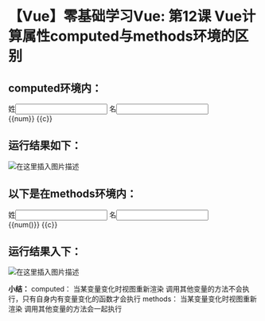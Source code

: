 # 【Vue】零基础学习Vue: 第12课 Vue计算属性computed与methods环境的区别


## computed环境内：

<!DOCTYPE html> <html lang="en"> <head> <meta charset="UTF-8"> <title>Document</title> <script src="https://cdn.jsdelivr.net/npm/vue@2.6.10/dist/vue.js"></script> </head> <body> <div id="app"> 姓<input type="text" v-model="a"> 名<input type="text" v-model="b"> <br> {{num}} {{c}} </div> <script> let vm = new Vue({ el:"/#app", data: { a:"", b:"", c:'' }, //computed 当视图重新渲染时 方法get不会执行 computed: { //存放的是时时计算属性 fn(){ console.log(1111) this.c = "啦啦啦" }, num(){ console.log(2222) return this.a+this.b } } }) </script> </body> </html>

## 运行结果如下：

![在这里插入图片描述](https://img-blog.csdnimg.cn/20190414203609149.png?x-oss-process=image/watermark,type_ZmFuZ3poZW5naGVpdGk,shadow_10,text_aHR0cHM6Ly9ibG9nLmNzZG4ubmV0L3FxXzQxNjE0OTI4,size_16,color_FFFFFF,t_70)

## []()[]()以下是在methods环境内：

<!DOCTYPE html> <html lang="en"> <head> <meta charset="UTF-8"> <title>Document</title> <script src="https://cdn.jsdelivr.net/npm/vue@2.6.10/dist/vue.js"></script> </head> <body> <div id="app"> 姓<input type="text" v-model="a"> 名<input type="text" v-model="b"> <br> {{num()}} {{c}} </div> <script> let vm = new Vue({ el:"/#app", data: { a:"", b:"", c:'' }, //methods 当视图重新渲染时 方法会再次 执行 methods: { fn(){ console.log(1111) this.c = "啦啦啦" }, num(){ console.log(2222) return this.a+this.b } } }) </script> </body> </html>

## 运行结果入下：

![在这里插入图片描述](https://img-blog.csdnimg.cn/20190414204339907.png?x-oss-process=image/watermark,type_ZmFuZ3poZW5naGVpdGk,shadow_10,text_aHR0cHM6Ly9ibG9nLmNzZG4ubmV0L3FxXzQxNjE0OTI4,size_16,color_FFFFFF,t_70)

**小结：**
computed： 当某变量变化时视图重新渲染 调用其他变量的方法不会执行，只有自身内有变量变化的函数才会执行
methods： 当某变量变化时视图重新渲染 调用其他变量的方法会一起执行
